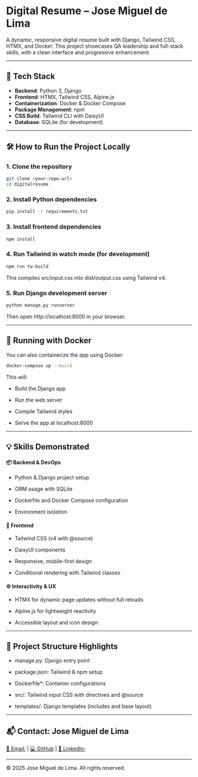 # Digital Resume – Jose Miguel de Lima

A dynamic, responsive digital resume built with Django, Tailwind CSS, HTMX, and Docker. This project showcases QA leadership and full-stack skills, with a clean interface and progressive enhancement.

---

## 🚀 Tech Stack

- **Backend**: Python 3, Django
- **Frontend**: HTMX, Tailwind CSS, Alpine.js
- **Containerization**: Docker & Docker Compose
- **Package Management**: npm
- **CSS Build**: Tailwind CLI with DaisyUI
- **Database**: SQLite (for development)

---

## 🛠️ How to Run the Project Locally

### 1. Clone the repository

```bash
git clone <your-repo-url>
cd digitalresume
```

### 2. Install Python dependencies

```bash
pip install -r requirements.txt
```

### 3. Install frontend dependencies

```bash
npm install
```

### 4. Run Tailwind in watch mode (for development)

```bash
npm run tw:build
```
This compiles src/input.css into dist/output.css using Tailwind v4.

### 5. Run Django development server

```bash
python manage.py runserver
```
Then open http://localhost:8000 in your browser.

----------------------

## 🐳 Running with Docker
You can also containerize the app using Docker:

```bash
docker-compose up --build
```
This will:

 - Build the Django app

 - Run the web server

 - Compile Tailwind styles

 - Serve the app at localhost:8000

 ---------------------------------

 ## 💡 Skills Demonstrated

 #### 📦 Backend & DevOps
 - Python & Django project setup

 - ORM usage with SQLite

 - Dockerfile and Docker Compose configuration

 - Environment isolation

#### 🎨 Frontend
 - Tailwind CSS (v4 with @source)

 - DaisyUI components

 - Responsive, mobile-first design

 - Conditional rendering with Tailwind classes

#### ⚙️ Interactivity & UX
 - HTMX for dynamic page updates without full reloads

 - Alpine.js for lightweight reactivity

 - Accessible layout and icon design

 -----------------------------

## 📂 Project Structure Highlights
- manage.py: Django entry point

- package.json: Tailwind & npm setup

- Dockerfile*: Container configurations

- src/: Tailwind input CSS with directives and @source

- templates/: Django templates (includes and base layout)

--------------------------
## 📬 Contact: Jose Miguel de Lima
[📧 Email:](delimajm@gmail.com) | 
[💻 GitHub]() | 
[🔗 LinkedIn:](linkedin.com/in/jose-de-lima-aa8a5a23)

---------------
© 2025 Jose Miguel de Lima. All rights reserved.
